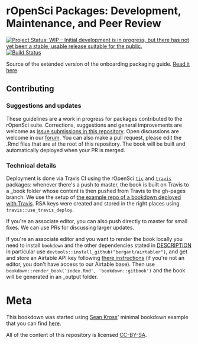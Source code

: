 rOpenSci Packages: Development, Maintenance, and Peer Review
=============================================================

[![Project Status: WIP – Initial development is in progress, but there has not yet been a stable, usable release suitable for the public.](http://www.repostatus.org/badges/latest/wip.svg)](http://www.repostatus.org/#wip) [![Build Status](https://travis-ci.org/ropensci/dev_guide.svg?branch=master)](https://travis-ci.org/ropensci/dev_guide)

Source of the extended version of the onboarding packaging guide. [Read it here](https://ropensci.github.io/dev_guide/).

## Contributing

### Suggestions and updates

These guidelines are a work in progress for packages contributed to the rOpenSci suite. Corrections, suggestions and general improvements are welcome as [issue submissions in this repository](https://github.com/ropensci/dev_guide/issues/new). Open discussions are welcome in our [forum](https://discuss.ropensci.org/). You can also make a pull request, please edit the .Rmd files that are at the root of this repository. The book will be built and automatically deployed when your PR is merged.

### Technical details

Deployment is done via Travis CI using the rOpenSci [`tic`](https://github.com/ropenscilabs/tic) and [`travis`](https://github.com/ropenscilabs/travis) packages: whenever there's a push to master, the book is built on Travis to a _book folder whose content is then pushed from Travis to the gh-pages branch. We use the setup of [the example repo of a bookdown deployed with Travis](https://github.com/krlmlr/tic.bookdown/). RSA keys were created and stored in the right places using `travis::use_travis_deploy`.

If you're an associate editor, you can also push directly to master for small fixes. We can use PRs for discussing larger updates.

If you're an associate editor and you want to render the book locally you need to install `bookdown` and the other dependencies stated in [DESCRIPTION](DESCRIPTION) in particular use `devtools::install_github("bergant/airtabler")`, and get and store an Airtable API key following [there instructions](https://github.com/bergant/airtabler#get-and-store-the-api-key) (if you're not an editor, you don't have access to our Airtable base). Then use `bookdown::render_book('index.Rmd', 'bookdown::gitbook')` and the book will be generated in an _output folder.


# Meta

This bookdown was started using [Sean Kross](https://github.com/seankross)' minimal bookdown example that you can find [here](https://github.com/seankross/bookdown-start).

All of the content of this repository is licensed 
[CC-BY-SA](https://creativecommons.org/publicdomain/zero/1.0/).

